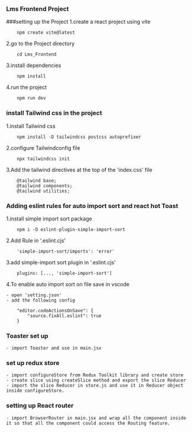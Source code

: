 ### Lms Frontend Project

###setting up the Project
1.create a react project using vite
```
    npm create vite@latest
```
2.go to the Project directory
```
    cd Lms_Frontend
```
3.install dependencies
```
    npm install
```
4.run the project
```
    npm run dev
```
### install Tailwind css in the project
1.install Tailwind css
```
    npm install -D tailwindcss postcss autoprefixer
```
2.configure Tailwindconfig file
```
    npx tailwindcss init
```
3.Add the tailwind directives at the top of the 'index.css' file
```
    @tailwind base;
    @tailwind components;
    @tailwind utilities;
```
### Adding eslint rules for auto import sort and react hot Toast
1.install simple import sort package
```
    npm i -D eslint-plugin-simple-import-sort
```
2.Add Rule in '.eslint.cjs'
```
    'simple-import-sort/imports': 'error'
```
3.add simple-import sort plugin in '.eslint.cjs'
```
    plugins: [..., 'simple-import-sort']
```
4.To enable auto import sort on file save in vscode

    - open 'setting.json'
    - add the following config
```
    "editor.codeActionsOnSave": {
        "source.fixAll.eslint": true
    }
```
### Toaster set up
    - import Toaster and use in main.jsx

### set up redux store
    - import configureStore from Redux Toolkit library and create store
    - create slice using createSlice method and export the slice Reducer
    - import the slice Reducer in store.js and use it in Reducer object inside configureStore.

### setting up React router 
    - import BrowserRouter in main.jsx and wrap all the component inside it so that all the component could access the Routing feature.